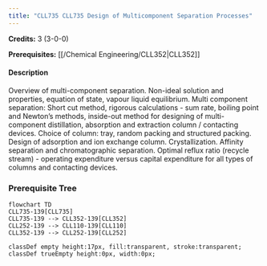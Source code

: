 ```yaml
---
title: "CLL735 CLL735 Design of Multicomponent Separation Processes"
---
```

**Credits:** 3 (3-0-0)

**Prerequisites:** [[/Chemical Engineering/CLL352|CLL352]]

#### Description
Overview of multi-component separation. Non-ideal solution and properties, equation of state, vapour liquid equilibrium. Multi component separation: Short cut method, rigorous calculations - sum rate, boiling point and Newton’s methods, inside-out method for designing of multi-component distillation, absorption and extraction column / contacting devices. Choice of column: tray, random packing and structured packing. Design of adsorption and ion exchange column. Crystallization. Affinity separation and chromatographic separation. Optimal reflux ratio (recycle stream) - operating expenditure versus capital expenditure for all types of columns and contacting devices.

### Prerequisite Tree

```mermaid
flowchart TD
CLL735-139[CLL735]
CLL735-139 --> CLL352-139[CLL352]
CLL252-139 --> CLL110-139[CLL110]
CLL352-139 --> CLL252-139[CLL252]

classDef empty height:17px, fill:transparent, stroke:transparent;
classDef trueEmpty height:0px, width:0px;
```